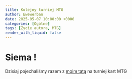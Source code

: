 ```yaml
---
title: Kolejny turniej MTG
author: Ewewerban
date: 2025-05-07 10:00:00 +0000
categories: [Ogólne]
tags: [Życie autora, MTG]
render_with_liquid: false
---
```

# Siema !
Dzisiaj pojechaliśmy razem z [moim tatą](https://brathaneq.github.io) na turniej kart MTG